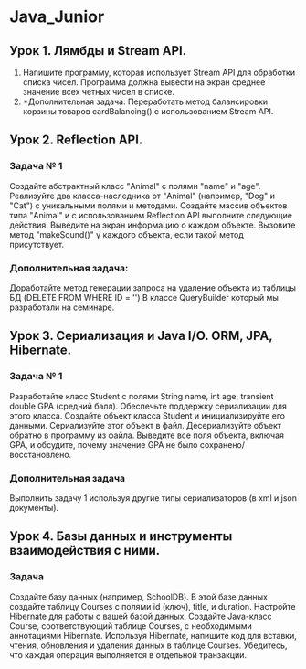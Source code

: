 # Java_Junior
## Урок 1. Лямбды и Stream API.
1.	Напишите программу, которая использует Stream API для обработки списка чисел. Программа должна вывести на экран среднее значение всех четных чисел в списке.
2.	*Дополнительная задача: Переработать метод балансировки корзины товаров cardBalancing() с использованием Stream API.


## Урок 2. Reflection API.
### Задача № 1
Создайте абстрактный класс "Animal" с полями "name" и "age".
Реализуйте два класса-наследника от "Animal" (например, "Dog" и "Cat") с уникальными полями и методами.
Создайте массив объектов типа "Animal" и с использованием Reflection API выполните следующие действия:
Выведите на экран информацию о каждом объекте.
Вызовите метод "makeSound()" у каждого объекта, если такой метод присутствует.

### Дополнительная задача:
Доработайте метод генерации запроса на удаление объекта из таблицы БД (DELETE FROM <Table> WHERE ID = '<id>')
В классе QueryBuilder который мы разработали на семинаре.

## Урок 3.  Сериализация и Java I/O. ORM, JPA, Hibernate.
### Задача № 1
Разработайте класс Student с полями String name, int age, transient double GPA (средний балл). 
Обеспечьте поддержку сериализации для этого класса. 
Создайте объект класса Student и инициализируйте его данными. 
Сериализуйте этот объект в файл. Десериализуйте объект обратно в программу из файла. 
Выведите все поля объекта, включая GPA, и обсудите, почему значение GPA не было сохранено/восстановлено.

### Дополнительная задача
Выполнить задачу 1 используя другие типы сериализаторов (в xml и json документы).

## Урок 4.  Базы данных и инструменты взаимодействия с ними.
### Задача
Создайте базу данных (например, SchoolDB).
В этой базе данных создайте таблицу Courses с полями id (ключ), title, и duration.
Настройте Hibernate для работы с вашей базой данных.
Создайте Java-класс Course, соответствующий таблице Courses, с необходимыми аннотациями Hibernate.
Используя Hibernate, напишите код для вставки, чтения, обновления и удаления данных в таблице Courses.
Убедитесь, что каждая операция выполняется в отдельной транзакции.
